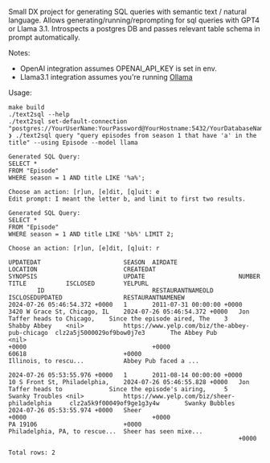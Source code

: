 
Small DX project for generating SQL queries with semantic text / natural language. Allows generating/running/reprompting for sql queries
with GPT4 or Llama 3.1. Introspects a postgres DB and passes relevant table schema in prompt automatically.


Notes:
  - OpenAI integration assumes OPENAI_API_KEY is set in env.
  - Llama3.1 integration assumes you're running [Ollama](https://github.com/ollama/ollama?tab=readme-ov-file#linux)


Usage:
```
make build
./text2sql --help
./text2sql set-default-connection "postgres://YourUserName:YourPassword@YourHostname:5432/YourDatabaseName"
❯ ./text2sql query "query episodes from season 1 that have 'a' in the title" --using Episode --model llama

Generated SQL Query:
SELECT *
FROM "Episode"
WHERE season = 1 AND title LIKE '%a%';

Choose an action: [r]un, [e]dit, [q]uit: e
Edit prompt: I meant the letter b, and limit to first two results.

Generated SQL Query:
SELECT *
FROM "Episode"
WHERE season = 1 AND title LIKE '%b%' LIMIT 2;

Choose an action: [r]un, [e]dit, [q]uit: r

UPDATEDAT                       SEASON  AIRDATE                         LOCATION                        CREATEDAT                       SYNOPSIS                        UPDATE                          NUMBER  TITLE           ISCLOSED        YELPURL
        ID                              RESTAURANTNAMEOLD       ISCLOSEDUPDATED                 RESTAURANTNAMENEW
2024-07-26 05:46:54.372 +0000   1       2011-07-31 00:00:00 +0000       3420 W Grace St, Chicago, IL    2024-07-26 05:46:54.372 +0000   Jon Taffer heads to Chicago,    Since the episode aired, The    3       Shabby Abbey    <nil>           https://www.yelp.com/biz/the-abbey-pub-chicago  clz2a5j5000029of9bow0j7e3       The Abbey Pub           <nil>
+0000                                   +0000                           60618                           +0000                           Illinois, to rescu...           Abbey Pub faced a ...

2024-07-26 05:53:55.976 +0000   1       2011-08-14 00:00:00 +0000       10 S Front St, Philadelphia,    2024-07-26 05:46:55.828 +0000   Jon Taffer heads to             Since the episode's airing,     5       Swanky Troubles <nil>           https://www.yelp.com/biz/sheer-philadelphia     clz2a5k9f00049of9ge1g3y4w       Swanky Bubbles          2024-07-26 05:53:55.974 +0000   Sheer
+0000                                   +0000                           PA 19106                        +0000                           Philadelphia, PA, to rescue...  Sheer has seen mixe...
                                                                +0000

Total rows: 2
```

